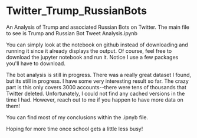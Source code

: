 # Twitter_Trump_RussianBots
An Analysis of Trump and associated Russian Bots on Twitter. The main file to see is Trump and Russian Bot Tweet Analysis.ipynb

You can simply look at the notebook on github instead of downloading and running it since it already displays the output. Of course, feel free to download the jupyter notebook and run it. Notice I use a few packages you'll have to download. 

The bot analysis is still in progress. There was a really great dataset I found, but its still in progress. I have some very interesting result so far. The crazy part is this only covers 3000 accounts--there were tens of thousands that Twitter deleted. Unfortunately, I could not find any cached versions in the time I had. However, reach out to me if you happen to have more data on them!

You can find most of my conclusions within the .ipnyb file.

Hoping for more time once school gets a little less busy!

